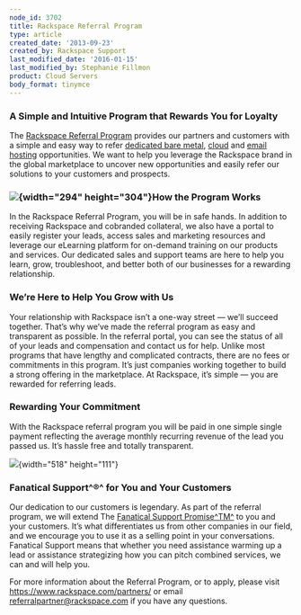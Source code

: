 ```yaml
---
node_id: 3702
title: Rackspace Referral Program
type: article
created_date: '2013-09-23'
created_by: Rackspace Support
last_modified_date: '2016-01-15'
last_modified_by: Stephanie Fillmon
product: Cloud Servers
body_format: tinymce
---
```


### A Simple and Intuitive Program that Rewards You for Loyalty

The [Rackspace Referral Program](https://www.rackspace.com/partners/)
provides our partners and customers with a simple and easy way to refer
[dedicated bare
metal](http://www.rackspace.com/managed_hosting/dedicated_servers/),
[cloud](http://www.rackspace.com/cloud/hybrid/) and [email
hosting](http://www.rackspace.com/email-hosting/) opportunities. We want
to help you leverage the Rackspace brand in the global marketplace to
uncover new opportunities and easily refer our solutions to your
customers and prospects.

### ![](https://8026b2e3760e2433679c-fffceaebb8c6ee053c935e8915a3fbe7.ssl.cf2.rackcdn.com/field/image/Referral_Prog_Collateral_Update-1a.png){width="294" height="304"}How the Program Works

In the Rackspace Referral Program, you will be in safe hands. In
addition to receiving Rackspace and cobranded collateral, we also have a
portal to easily register your leads, access sales and marketing
resources and leverage our eLearning platform for on-demand training on
our products and services. Our dedicated sales and support teams are
here to help you learn, grow, troubleshoot, and better both of our
businesses for a rewarding relationship.

### We&rsquo;re Here to Help You Grow with Us

Your relationship with Rackspace isn&rsquo;t a one-way street &mdash; we&rsquo;ll succeed
together. That&rsquo;s why we&rsquo;ve made the referral program as easy and
transparent as possible. In the referral portal, you can see the status
of all of your leads and compensation and contact us for help. Unlike
most programs that have lengthy and complicated contracts, there are no
fees or commitments in this program. It&rsquo;s just companies working
together to build a strong offering in the marketplace. At Rackspace,
it&rsquo;s simple &mdash; you are rewarded for referring leads.

### Rewarding Your Commitment

With the Rackspace referral program you will be paid in one simple
single payment reflecting the average monthly recurring revenue of the
lead you passed us. It&rsquo;s hassle free and totally transparent.

![](https://8026b2e3760e2433679c-fffceaebb8c6ee053c935e8915a3fbe7.ssl.cf2.rackcdn.com/field/image/Referral_Prog_Collateral_Update-2.png){width="518"
height="111"}

### Fanatical Support^&reg;^ for You and Your Customers

Our dedication to our customers is legendary. As part of the referral
program, we will extend The [Fanatical Support
Promise^TM^](http://www.rackspace.com/whyrackspace/support/) to you and
your customers. It&rsquo;s what differentiates us from other companies in our
field, and we encourage you to use it as a selling point in your
conversations. Fanatical Support means that whether you need assistance
warming up a lead or assistance strategizing how you can pitch combined
services, we can and will help you.

For more information about the Referral Program, or to apply, please
visit <https://www.rackspace.com/partners/> or email
<referralpartner@rackspace.com> if you have any questions.

